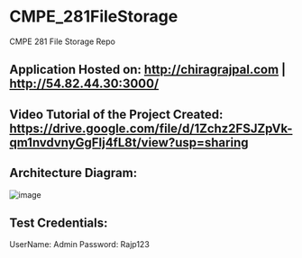 # CMPE_281FileStorage
 CMPE 281 File Storage Repo
  
## Application Hosted on: http://chiragrajpal.com | http://54.82.44.30:3000/

## Video Tutorial of the Project Created: https://drive.google.com/file/d/1Zchz2FSJZpVk-qm1nvdvnyGgFIj4fL8t/view?usp=sharing

## Architecture Diagram:
![image](https://user-images.githubusercontent.com/22998071/141849595-a9a32998-746a-4e40-a672-808e6e86db60.png)

## Test Credentials:
UserName: Admin
Password: Rajp123
